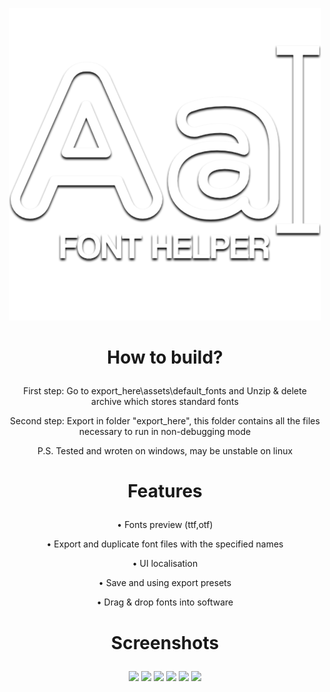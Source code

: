 <p align="center">
   <img src="images/white_logo.png" alt="Fonts Helper logo">
</p>

# <p align="center">How to build?
  
<p align="center">  First step: Go to export_here\assets\default_fonts and Unzip & delete archive which stores standard fonts
<p align="center">  Second step: Export in folder "export_here", this folder contains all the files necessary to run in non-debugging mode
<p align="center">  P.S. Tested and wroten on windows, may be unstable on linux
  
# <p align="center"> Features
<p align="center"> • Fonts preview (ttf,otf)
<p align="center"> • Export and duplicate font files with the specified names 
<p align="center"> • UI localisation
<p align="center"> • Save and using export presets
<p align="center"> • Drag & drop fonts into software
 
# <p align="center">Screenshots

<p align="center">
  <img src="https://user-images.githubusercontent.com/49194161/159110826-8745d931-64b9-4589-86ea-f3efb3e37633.png"/>
  <img src="https://user-images.githubusercontent.com/49194161/159110860-620bc92f-1b8e-48c1-91ee-c6162661ab03.png"/>
  <img src="https://user-images.githubusercontent.com/49194161/159111342-cb478e43-4f31-473b-984c-ef854c513ba6.png"/>
  <img src="https://user-images.githubusercontent.com/49194161/159111376-3950e792-e6f8-4353-ad6b-3a2fb4704111.png"/>
  <img src="https://user-images.githubusercontent.com/49194161/159111526-31491bd2-c0ce-4ef2-9645-6ffc243c94cc.png"/>
  <img src="https://user-images.githubusercontent.com/49194161/159111831-04b94bbb-6256-4888-9f38-36eb4702ecf4.png"/>
</p>
